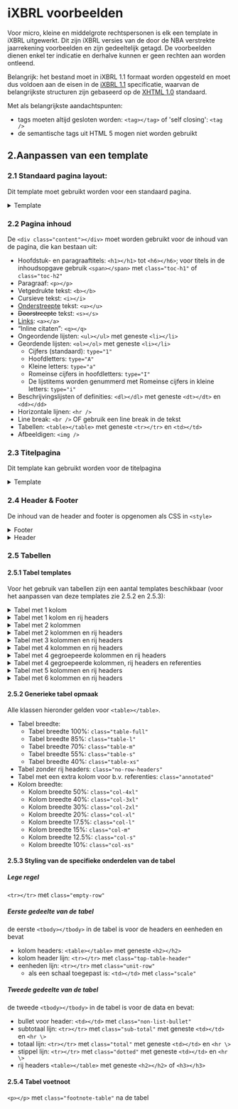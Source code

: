 # iXBRL voorbeelden

Voor micro, kleine en middelgrote rechtspersonen is elk een template in iXBRL uitgewerkt.
Dit zijn iXBRL versies van de door de NBA verstrekte jaarrekening voorbeelden en zijn gedeeltelijk getagd.
De voorbeelden dienen enkel ter indicatie en derhalve kunnen er geen rechten aan worden ontleend.

Belangrijk: het bestand moet in iXBRL 1.1 formaat worden opgesteld en moet dus voldoen aan de eisen in de [iXBRL 1.1](https://specifications.xbrl.org/work-product-index-inline-xbrl-inline-xbrl-1.1.html) specificatie, waarvan de belangrijkste structuren zijn gebaseerd op de [XHTML 1.0](https://www.w3.org/TR/xhtml1) standaard. 

Met als belangrijkste aandachtspunten:
- tags moeten altijd gesloten worden: `<tag></tag>` of 'self closing': `<tag />`
- de semantische tags uit HTML 5 mogen niet worden gebruikt

## 2.Aanpassen van een template

### 2.1 Standaard pagina layout:

Dit template moet gebruikt worden voor een standaard pagina.

<details>
<summary>Template</summary>

```html
<div class="page">
  <div class="header">
    <div class="header-content"></div>
    <div class="header-line"></div>
  </div>
  <div class="content">
  </div>
  <div class="footer">
    <div class="footer-content"></div>
    <div class="footer-page-number"></div>
  </div>
</div>
```

</details>

### 2.2 Pagina inhoud

De `<div class="content"></div>` moet worden gebruikt voor de inhoud van de pagina, die kan bestaan uit:
- Hoofdstuk- en paragraaftitels: `<h1></h1>` tot `<h6></h6>`; voor titels in de inhoudsopgave gebruik `<span></span>` met `class="toc-h1"` of `class="toc-h2"`
- Paragraaf: `<p></p>`
- Vetgedrukte tekst: `<b></b>`
- Cursieve tekst: `<i></i>`
- <ins>Onderstreepte</ins> tekst: `<u></u>`
- <s>Doorstreepte</s> tekst: `<s></s>`
- [Links](): `<a></a>`
- <q>Inline citaten</q>: `<q></q>`
- Ongeordende lijsten: `<ul></ul>` met geneste `<li></li>`
- Geordende lijsten: `<ol></ol>` met geneste `<li></li>`
  - Cijfers (standaard): `type="1"`
  - Hoofdletters: `type="A"`
  - Kleine letters: `type="a"`
  - Romeinse cijfers in hoofdletters: `type="I"`
  - De lijstitems worden genummerd met Romeinse cijfers in kleine letters: `type="i"`
- Beschrijvingslijsten of definities: `<dl></dl>` met geneste `<dt></dt>` en `<dd></dd>`
- Horizontale lijnen: `<hr />`
- Line break: `<br />` OF gebruik een line break in de tekst
- Tabellen: `<table></table>` met geneste `<tr></tr>` en `<td></td>`
- Afbeeldigen: `<img />`

### 2.3 Titelpagina

Dit template kan gebruikt worden voor de titelpagina
<details><summary>Template</summary>

```html
<div class="page">
  <div class="header">
    <div class="header-content"></div>
    <div class="header-line"></div>
  </div>
  <div class="content">
    <div class="title">
      <div class="title-line"></div>
      <div class="title-content">
        <first-page-title>Voorbeeld rapport 2022</first-page-title>
        <first-page-subtitle>De Middelgrote B.V.</first-page-subtitle>
        <first-page-subtitle>Statutaire vestigingsplaats</first-page-subtitle>
      </div>
    </div>
    <div class="date">
      <div class="date-line"></div>
      <div class="date-content">
        <p>d.d. maand 2024
          Kamer van Koophandel nr. 12345678
          Vastgesteld door de algemene vergadering op 19 maart 2023
        </p>
      </div>
    </div>
  </div>
  <div class="footer">
    <div class="footer-content"></div>
    <div class="footer-page-number"></div>
  </div>
</div>
```

</details>

### 2.4 Header & Footer

De inhoud van de header and footer is opgenomen als CSS in `<style>`

<details><summary>Footer</summary>

```css
.footer-content::after {
  content: "De ...... B.V., Statutaire vestigingsplaats";
}
```
```css
.page:nth-child(n+3) .footer-page-number::after {
  content: "Pagina " counter(page) " van ...";
}
```

</details>
<details><summary>Header</summary>

#### Header:

```css
.header-content::after {
  content: "Samenstellingsverklaring afgegeven d.d. ......";
}
```

</details>

### 2.5 Tabellen

#### 2.5.1 Tabel templates

Voor het gebruik van tabellen zijn een aantal templates beschikbaar (voor het aanpassen van deze templates zie 2.5.2 en 2.5.3):

<details>
<summary>Tabel met 1 kolom</summary>

```html
<table class="table-full">
  <colgroup>
    <col />
  </colgroup>
  <tbody>
    <tr>
      <td>
        <h2>kolom header</h2>
      </td>
    </tr>
    <tr class="empty-row top-table-header">
      <td>
        <hr />
      </td>
    </tr>
  </tbody>
  <tbody>
    <tr class="empty-row">
      <td></td>
    </tr>
    <tr>
      <td>rij</td>
    </tr>
  </tbody>
</table>
```

</details>
<details>
<summary>Tabel met 1 kolom en rij headers</summary>

```html
<table class="table-full col-m">
  <colgroup>
    <col />
    <col />
  </colgroup>
  <tbody>
    <tr>
      <td></td>
      <td>
        <h2>kolom header</h2>
      </td>
    </tr>
    <tr class="empty-row top-table-header">
      <td></td>
      <td>
        <hr />
      </td>
    </tr>
    <tr class="unit-row">
      <td class="scale">(x 1.000)</td>
      <td>€</td>
    </tr>
  </tbody>
  <tbody>
    <tr class="empty-row">
      <td colspan="2"></td>
    </tr>
    <tr>
      <td>
        <h2>rij header</h2>
      </td>
      <td>0</td>
    </tr>
    <tr>
      <td>
        <h3>rij header</h3>
      </td>
      <td>0</td>
    </tr>
    <tr>
      <td>rij header</td>
      <td>0</td>
    </tr>
    <tr class="empty-row sub-total">
      <td></td>
      <td>
        <hr />
      </td>
    </tr>
    <tr>
      <td></td>
      <td>0</td>
    </tr>
    <tr class="empty-row total">
      <td></td>
      <td>
        <hr />
      </td>
    </tr>
  </tbody>
</table>
```

</details>
<details>
<summary>Tabel met 2 kolommen</summary>

```html
<table class="table-full col-xl no-row-headers">
  <colgroup>
    <col />
    <col />
    <col />
  </colgroup>
  <tbody>
    <tr>
      <td>
        <h2>kolom header</h2>
      </td>
      <td></td>
      <td>
        <h2>kolom header</h2>
      </td>
    </tr>
    <tr class="empty-row top-table-header">
      <td>
        <hr />
      </td>
      <td></td>
      <td>
        <hr />
      </td>
    </tr>
  </tbody>
  <tbody>
    <tr class="empty-row">
      <td colspan="3"></td>
    </tr>
    <tr>
      <td>rij</td>
      <td></td>
      <td>0</td>
    </tr>
  </tbody>
</table>
```

</details>
<details>
<summary>Tabel met 2 kolommen en rij headers</summary>

```html
<table class="table-full col-m">
  <colgroup>
    <col />
    <col />
    <col />
    <col />
  </colgroup>
  <tbody>
    <tr>
      <td></td>
      <td>
        <h2>kolom header</h2>
      </td>
      <td></td>
      <td>
        <h2>kolom header</h2>
      </td>
    </tr>
    <tr class="empty-row top-table-header">
      <td></td>
      <td>
        <hr />
      </td>
      <td></td>
      <td>
        <hr />
      </td>
    </tr>
    <tr class="unit-row">
      <td class="scale">(x 1.000)</td>
      <td>€</td>
      <td></td>
      <td>€</td>
    </tr>
  </tbody>
  <tbody>
    <tr class="empty-row">
      <td colspan="4"></td>
    </tr>
    <tr>
      <td>
        <h2>rij header</h2>
      </td>
      <td>0</td>
      <td></td>
      <td>0</td>
    </tr>
      <td>
        <h3>rij header</h3>
      </td>
      <td>0</td>
      <td></td>
      <td>0</td>
    </tr>
    <tr>
      <td>rij header</td>
      <td>0</td>
      <td></td>
      <td>0</td>
    </tr>
    <tr class="empty-row sub-total">
      <td></td>
      <td>
        <hr />
      </td>
      <td></td>
      <td>
        <hr />
      </td>
    </tr>
    <tr>
      <td></td>
      <td>0</td>
      <td></td>
      <td>0</td>
    </tr>
    <tr class="empty-row total">
      <td></td>
      <td>
        <hr />
      </td>
      <td></td>
      <td>
        <hr />
      </td>
    </tr>
  </tbody>
</table>
```

</details>
<details>
<summary>Tabel met 3 kolommen en rij headers</summary>

```html
<table class="table-full col-m">
  <colgroup>
    <col />
    <col />
    <col />
    <col />
    <col />
    <col />
  </colgroup>
  <tbody>
    <tr>
      <td></td>
      <td>
        <h2>kolom header</h2>
      </td>
      <td></td>
      <td>
        <h2>kolom header</h2>
      </td>
      <td></td>
      <td>
        <h2>kolom header</h2>
      </td>
    </tr>
    <tr class="empty-row top-table-header">
      <td></td>
      <td>
        <hr />
      </td>
      <td></td>
      <td>
        <hr />
      </td>
      <td></td>
      <td>
        <hr />
      </td>
    </tr>
    <tr class="unit-row">
      <td class="scale">(x 1.000)</td>
      <td>€</td>
      <td></td>
      <td>€</td>
      <td></td>
      <td>€</td>
    </tr>
  </tbody>
  <tbody>
    <tr class="empty-row">
      <td colspan="6"></td>
    </tr>
    <tr>
      <td>
        <h2>rij header</h2>
      </td>
      <td>0</td>
      <td></td>
      <td>0</td>
      <td></td>
      <td>0</td>
    </tr>
    <tr>
      <td>
        <h3>rij header</h3>
      </td>
      <td>0</td>
      <td></td>
      <td>0</td>
      <td></td>
      <td>0</td>
    </tr>
    <tr>
      <td>rij header</td>
      <td>0</td>
      <td></td>
      <td>0</td>
      <td></td>
      <td>0</td>
    </tr>
    <tr class="empty-row sub-total">
      <td></td>
      <td>
        <hr />
      </td>
      <td></td>
      <td>
        <hr />
      </td>
      <td></td>
      <td>
        <hr />
      </td>
    </tr>
    <tr>
      <td></td>
      <td>0</td>
      <td></td>
      <td>0</td>
      <td></td>
      <td>0</td>
    </tr>
    <tr class="empty-row total">
      <td></td>
      <td>
        <hr />
      </td>
      <td></td>
      <td>
        <hr />
      </td>
      <td></td>
      <td>
        <hr />
      </td>
    </tr>
  </tbody>
</table>
```

</details>
<details>
<summary>Tabel met 4 kolommen en rij headers</summary>

```html
<table class="table-full col-m">
  <colgroup>
    <col />
    <col />
    <col />
    <col />
    <col />
    <col />
    <col />
    <col />
  </colgroup>
  <tbody>
    <tr>
      <td></td>
      <td>
        <h2>kolom header</h2>
      </td>
      <td></td>
      <td>
        <h2>kolom header</h2>
      </td>
      <td></td>
      <td>
        <h2>kolom header</h2>
      </td>
      <td></td>
      <td>
        <h2>kolom header</h2>
      </td>
    </tr>
    <tr class="empty-row top-table-header">
      <td></td>
      <td>
        <hr />
      </td>
      <td></td>
      <td>
        <hr />
      </td>
      <td></td>
      <td>
        <hr />
      </td>
      <td></td>
      <td>
        <hr />
      </td>
    </tr>
    <tr class="unit-row">
      <td class="scale">(x 1.000)</td>
      <td>€</td>
      <td></td>
      <td>€</td>
      <td></td>
      <td>€</td>
      <td></td>
      <td>€</td>
    </tr>
  </tbody>
  <tbody>
    <tr class="empty-row">
      <td colspan="8"></td>
    </tr>
    <tr>
      <td>
        <h2>rij header</h2>
      </td>
      <td>0</td>
      <td></td>
      <td>0</td>
      <td></td>
      <td>0</td>
      <td></td>
      <td>0</td>
    </tr>
    <tr>
      <td>
        <h3>rij header</h3>
      </td>
      <td>0</td>
      <td></td>
      <td>0</td>
      <td></td>
      <td>0</td>
      <td></td>
      <td>0</td>
    </tr>
    <tr>
      <td>rij header</td>
      <td>0</td>
      <td></td>
      <td>0</td>
      <td></td>
      <td>0</td>
      <td></td>
      <td>0</td>
    </tr>
    <tr class="empty-row sub-total">
      <td></td>
      <td>
        <hr />
      </td>
      <td></td>
      <td>
        <hr />
      </td>
      <td></td>
      <td>
        <hr />
      </td>
      <td></td>
      <td>
        <hr />
      </td>
    </tr>
    <tr>
      <td></td>
      <td>0</td>
      <td></td>
      <td>0</td>
      <td></td>
      <td>0</td>
      <td></td>
      <td>0</td>
    </tr>
    <tr class="empty-row total">
      <td></td>
      <td>
        <hr />
      </td>
      <td></td>
      <td>
        <hr />
      </td>
      <td></td>
      <td>
        <hr />
      </td>
      <td></td>
      <td>
        <hr />
      </td>
    </tr>
  </tbody>
</table>
```

</details>
<details>
<summary>Tabel met 4 gegroepeerde kolommen en rij headers</summary>

```html
<table class="table-full col-s">
        <colgroup>
          <col />
          <col />
          <col />
          <col />
          <col />
          <col />
          <col />
          <col />
        </colgroup>
        <tbody>
          <tr>
            <td></td>
            <td colspan="3">
              <h2>kolom header</h2>
            </td>
            <td></td>
            <td colspan="3">
              <h2>kolom header</h2>
            </td>
          </tr>
          <tr class="empty-row top-table-header">
            <td></td>
            <td colspan="3">
              <hr />
            </td>
            <td></td>
            <td colspan="3">
              <hr />
            </td>
          </tr>
          <tr class="unit-row">
            <td class="scale">(x 1.000)</td>
            <td>€</td>
            <td></td>
            <td>€</td>
            <td></td>
            <td>€</td>
            <td></td>
            <td>€</td>
          </tr>
        </tbody>
        <tbody>
          <tr class="empty-row">
            <td colspan="8"></td>
          </tr>
          <tr>
            <td>
              <h2>rij header</h2>
            </td>
            <td>0</td>
            <td></td>
            <td></td>
            <td></td>
            <td>0</td>
            <td></td>
            <td></td>
          </tr>
          <tr>
            <td>
              <h3>rij header</h3>
            </td>
            <td>0</td>
            <td></td>
            <td></td>
            <td></td>
            <td>0</td>
            <td></td>
            <td></td>
          </tr>
          <tr class="empty-row sub-total">
            <td></td>
            <td>
              <hr />
            </td>
            <td></td>
            <td></td>
            <td></td>
            <td>
              <hr />
            </td>
            <td></td>
            <td></td>
          </tr>
          <tr>
            <td>
              <h2>sub-totaal</h2>
            </td>
            <td></td>
            <td></td>
            <td>0</td>
            <td></td>
            <td></td>
            <td></td>
            <td>0</td>
          </tr>
          <tr class="empty-row sub-total">
            <td></td>
            <td></td>
            <td></td>
            <td>
              <hr />
            </td>
            <td></td>
            <td></td>
            <td></td>
            <td>
              <hr />
            </td>
          </tr>
          <tr>
            <td>
              <h2>totaal</h2>
            </td>
            <td></td>
            <td></td>
            <td>0</td>
            <td></td>
            <td></td>
            <td></td>
            <td>0</td>
          </tr>
          <tr class="empty-row total">
            <td></td>
            <td></td>
            <td></td>
            <td>
              <hr />
            </td>
            <td></td>
            <td></td>
            <td></td>
            <td>
              <hr />
            </td>
          </tr>
        </tbody>
      </table>
```

</details>
<details>
<summary>Tabel met 4 gegroepeerde kolommen, rij headers en referenties</summary>

```html
<table class="table-full col-s annotated">
        <colgroup>
          <col />
          <col />
          <col />
          <col />
          <col />
          <col />
          <col />
          <col />
          <col />
        </colgroup>
        <tbody>
          <tr>
            <td></td>
            <td></td>
            <td colspan="3">
              <h2>kolom header</h2>
            </td>
            <td></td>
            <td colspan="3">
              <h2>kolom header</h2>
            </td>
          </tr>
          <tr class="empty-row top-table-header">
            <td></td>
            <td></td>
            <td colspan="3">
              <hr />
            </td>
            <td></td>
            <td colspan="3">
              <hr />
            </td>
          </tr>
          <tr class="unit-row">
            <td class="scale">(x 1.000)</td>
            <td>Ref.</td>
            <td>€</td>
            <td></td>
            <td>€</td>
            <td></td>
            <td>€</td>
            <td></td>
            <td>€</td>
          </tr>
        </tbody>
        <tbody>
          <tr class="empty-row">
            <td colspan="9"></td>
          </tr>
          <tr>
            <td>
              <h2>rij header</h2>
            </td>
            <td>0.</td>
            <td>0</td>
            <td></td>
            <td></td>
            <td></td>
            <td>0</td>
            <td></td>
            <td></td>
          </tr>
          <tr>
            <td>
              <h3>rij header</h3>
            </td>
            <td>0.</td>
            <td>0</td>
            <td></td>
            <td></td>
            <td></td>
            <td>0</td>
            <td></td>
            <td></td>
          </tr>
          <tr class="empty-row sub-total">
            <td></td>
            <td></td>
            <td>
              <hr />
            </td>
            <td></td>
            <td></td>
            <td></td>
            <td>
              <hr />
            </td>
            <td></td>
            <td></td>
          </tr>
          <tr>
            <td>
              <h2>sub-totaal</h2>
            </td>
            <td></td>
            <td></td>
            <td></td>
            <td>0</td>
            <td></td>
            <td></td>
            <td></td>
            <td>0</td>
          </tr>
          <tr class="empty-row sub-total">
            <td></td>
            <td></td>
            <td></td>
            <td></td>
            <td>
              <hr />
            </td>
            <td></td>
            <td></td>
            <td></td>
            <td>
              <hr />
            </td>
          </tr>
          <tr>
            <td>
              <h2>totaal</h2>
            </td>
            <td></td>
            <td></td>
            <td></td>
            <td>0</td>
            <td></td>
            <td></td>
            <td></td>
            <td>0</td>
          </tr>
          <tr class="empty-row total">
            <td></td>
            <td></td>
            <td></td>
            <td></td>
            <td>
              <hr />
            </td>
            <td></td>
            <td></td>
            <td></td>
            <td>
              <hr />
            </td>
          </tr>
        </tbody>
      </table>
```

</details>
<details>
<summary>Tabel met 5 kolommen en rij headers</summary>

```html
<table class="table-full col-m">
  <colgroup>
    <col />
    <col />
    <col />
    <col />
    <col />
    <col />
    <col />
    <col />
    <col />
    <col />
  </colgroup>
  <tbody>
    <tr>
      <td></td>
      <td>
        <h2>kolom header</h2>
      </td>
      <td></td>
      <td>
        <h2>kolom header</h2>
      </td>
      <td></td>
      <td>
        <h2>kolom header</h2>
      </td>
      <td></td>
      <td>
        <h2>kolom header</h2>
      </td>
      <td></td>
      <td>
        <h2>kolom header</h2>
      </td>
    </tr>
    <tr class="empty-row top-table-header">
      <td></td>
      <td>
        <hr />
      </td>
      <td></td>
      <td>
        <hr />
      </td>
      <td></td>
      <td>
        <hr />
      </td>
      <td></td>
      <td>
        <hr />
      </td>
      <td></td>
      <td>
        <hr />
      </td>
    </tr>
    <tr class="unit-row">
      <td class="scale">(x 1.000)</td>
      <td>€</td>
      <td></td>
      <td>€</td>
      <td></td>
      <td>€</td>
      <td></td>
      <td>€</td>
      <td></td>
      <td>€</td>
    </tr>
  </tbody>
  <tbody>
    <tr class="empty-row">
      <td colspan="10"></td>
    </tr>
    <tr>
      <td>
        <h2>rij header</h2>
      </td>
      <td>0</td>
      <td></td>
      <td>0</td>
      <td></td>
      <td>0</td>
      <td></td>
      <td>0</td>
      <td></td>
      <td>0</td>
    </tr>
    <tr>
      <td>
        <h3>rij header</h3>
      </td>
      <td>0</td>
      <td></td>
      <td>0</td>
      <td></td>
      <td>0</td>
      <td></td>
      <td>0</td>
      <td></td>
      <td>0</td>
    </tr>
    <tr>
      <td>rij header</td>
      <td>0</td>
      <td></td>
      <td>0</td>
      <td></td>
      <td>0</td>
      <td></td>
      <td>0</td>
      <td></td>
      <td>0</td>
    </tr>
    <tr class="empty-row sub-total">
      <td></td>
      <td>
        <hr />
      </td>
      <td></td>
      <td>
        <hr />
      </td>
      <td></td>
      <td>
        <hr />
      </td>
      <td></td>
      <td>
        <hr />
      </td>
      <td></td>
      <td>
        <hr />
      </td>
    </tr>
    <tr>
      <td></td>
      <td>0</td>
      <td></td>
      <td>0</td>
      <td></td>
      <td>0</td>
      <td></td>
      <td>0</td>
      <td></td>
      <td>0</td>
    </tr>
    <tr class="empty-row total">
      <td></td>
      <td>
        <hr />
      </td>
      <td></td>
      <td>
        <hr />
      </td>
      <td></td>
      <td>
        <hr />
      </td>
      <td></td>
      <td>
        <hr />
      </td>
      <td></td>
      <td>
        <hr />
      </td>
    </tr>
  </tbody>
</table>
```

</details>
<details>
<summary>Tabel met 6 kolommen en rij headers</summary>

```html
<table class="table-full col-s">
  <colgroup>
    <col />
    <col />
    <col />
    <col />
    <col />
    <col />
    <col />
    <col />
    <col />
    <col />
    <col />
    <col />
  </colgroup>
  <tbody>
    <tr>
      <td></td>
      <td>
        <h2>kolom header</h2>
      </td>
      <td></td>
      <td>
        <h2>kolom header</h2>
      </td>
      <td></td>
      <td>
        <h2>kolom header</h2>
      </td>
      <td></td>
      <td>
        <h2>kolom header</h2>
      </td>
      <td></td>
      <td>
        <h2>kolom header</h2>
      </td>
      <td></td>
      <td>
        <h2>kolom header</h2>
      </td>
    </tr>
    <tr class="empty-row top-table-header">
      <td></td>
      <td>
        <hr />
      </td>
      <td></td>
      <td>
        <hr />
      </td>
      <td></td>
      <td>
        <hr />
      </td>
      <td></td>
      <td>
        <hr />
      </td>
      <td></td>
      <td>
        <hr />
      </td>
      <td></td>
      <td>
        <hr />
      </td>
    </tr>
    <tr class="unit-row">
      <td class="scale">(x 1.000)</td>
      <td>€</td>
      <td></td>
      <td>€</td>
      <td></td>
      <td>€</td>
      <td></td>
      <td>€</td>
      <td></td>
      <td>€</td>
      <td></td>
      <td>€</td>
    </tr>
  </tbody>
  <tbody>
    <tr class="empty-row">
      <td colspan="12"></td>
    </tr>
    <tr>
      <td>
        <h2>rij header</h2>
      </td>
      <td>0</td>
      <td></td>
      <td>0</td>
      <td></td>
      <td>0</td>
      <td></td>
      <td>0</td>
      <td></td>
      <td>0</td>
      <td></td>
      <td>0</td>
    </tr>
    <tr>
      <td>
        <h3>rij header</h3>
      </td>
      <td>0</td>
      <td></td>
      <td>0</td>
      <td></td>
      <td>0</td>
      <td></td>
      <td>0</td>
      <td></td>
      <td>0</td>
      <td></td>
      <td>0</td>
    </tr>
    <tr>
      <td>rij header</td>
      <td>0</td>
      <td></td>
      <td>0</td>
      <td></td>
      <td>0</td>
      <td></td>
      <td>0</td>
      <td></td>
      <td>0</td>
      <td></td>
      <td>0</td>
    </tr>
    <tr class="empty-row sub-total">
      <td></td>
      <td>
        <hr />
      </td>
      <td></td>
      <td>
        <hr />
      </td>
      <td></td>
      <td>
        <hr />
      </td>
      <td></td>
      <td>
        <hr />
      </td>
      <td></td>
      <td>
        <hr />
      </td>
      <td></td>
      <td>
        <hr />
      </td>
    </tr>
    <tr>
      <td></td>
      <td>0</td>
      <td></td>
      <td>0</td>
      <td></td>
      <td>0</td>
      <td></td>
      <td>0</td>
      <td></td>
      <td>0</td>
      <td></td>
      <td>0</td>
    </tr>
    <tr class="empty-row total">
      <td></td>
      <td>
        <hr />
      </td>
      <td></td>
      <td>
        <hr />
      </td>
      <td></td>
      <td>
        <hr />
      </td>
      <td></td>
      <td>
        <hr />
      </td>
      <td></td>
      <td>
        <hr />
      </td>
      <td></td>
      <td>
        <hr />
      </td>
    </tr>
  </tbody>
</table>
```

</details>

#### 2.5.2 Generieke tabel opmaak
Alle klassen hieronder gelden voor `<table></table>`.
- Tabel breedte:
  - Tabel breedte 100%: `class="table-full"`
  - Tabel breedte 85%: `class="table-l"`
  - Tabel breedte 70%: `class="table-m"`
  - Tabel breedte 55%: `class="table-s"`
  - Tabel breedte 40%: `class="table-xs"`
- Tabel zonder rij headers: `class="no-row-headers"`
- Tabel met een extra kolom voor b.v. referenties: `class="annotated"`
- Kolom breedte:
  - Kolom breedte 50%: `class="col-4xl"`
  - Kolom breedte 40%: `class="col-3xl"`
  - Kolom breedte 30%: `class="col-2xl"`
  - Kolom breedte 20%: `class="col-xl"`
  - Kolom breedte 17.5%: `class="col-l"`
  - Kolom breedte 15%: `class="col-m"`
  - Kolom breedte 12.5%: `class="col-s"`
  - Kolom breedte 10%: `class="col-xs"`

#### 2.5.3 Styling van de specifieke onderdelen van de tabel

##### Lege regel

`<tr></tr>` met `class="empty-row"`

##### Eerste gedeelte van de tabel

de eerste `<tbody></tbody>` in de tabel is voor de headers en eenheden en bevat
- kolom headers: `<table></table>` met geneste `<h2></h2>`
- kolom header lijn: `<tr></tr>` met `class="top-table-header"`
- eenheden lijn: `<tr></tr>` met `class="unit-row"`
  - als een schaal toegepast is: `<td></td>` met `class="scale"`

##### Tweede gedeelte van de tabel

de tweede `<tbody></tbody>` in de tabel is voor de data en bevat:
- bullet voor header: `<td></td>` met `class="non-list-bullet"`
- subtotaal lijn: `<tr></tr>` met `class="sub-total"` met geneste `<td></td>` en `<hr \>`
- totaal lijn: `<tr></tr>` met `class="total"` met geneste `<td></td>` en `<hr \>`
- stippel lijn: `<tr></tr>` met `class="dotted"` met geneste `<td></td>` en `<hr \>`
- rij headers `<table></table>` met geneste `<h2></h2>` of `<h3></h3>`

#### 2.5.4 Tabel voetnoot

`<p></p>` met `class="footnote-table"` na de tabel